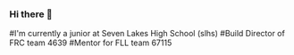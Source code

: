 ### Hi there 👋
#I'm currently a junior at Seven Lakes High School (slhs)
#Build Director of FRC team 4639
#Mentor for FLL team 67115

<!--
**JCCo-Pilot/JCCo-Pilot** is a ✨ _special_ ✨ repository because its `README.md` (this file) appears on your GitHub profile.
<img width=800 src="https://github-profile-trophy.vercel.app/?username=JCCo-Pilot&column=9&theme=gruvbox&no-frame=true"/>
Here are some ideas to get you started:

##- 🔭 I’m currently working on Finals
- 🌱 I’m currently learning ...
- 👯 I’m looking to collaborate on ...
- 🤔 I’m looking for help with ...
- 💬 Ask me about ...
- 📫 How to reach me: ...
- 😄 Pronouns: ...
- ⚡ Fun fact: ...
-->
